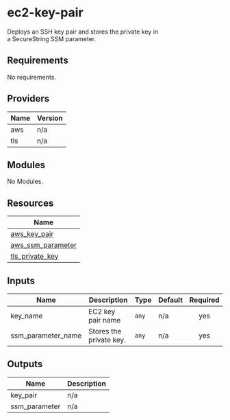# ec2-key-pair

Deploys an SSH key pair and stores the private key in  
a SecureString SSM parameter.

## Requirements

No requirements.

## Providers

| Name | Version |
|------|---------|
| aws | n/a |
| tls | n/a |

## Modules

No Modules.

## Resources

| Name |
|------|
| [aws_key_pair](https://registry.terraform.io/providers/hashicorp/aws/latest/docs/resources/key_pair) |
| [aws_ssm_parameter](https://registry.terraform.io/providers/hashicorp/aws/latest/docs/resources/ssm_parameter) |
| [tls_private_key](https://registry.terraform.io/providers/hashicorp/tls/latest/docs/resources/private_key) |

## Inputs

| Name | Description | Type | Default | Required |
|------|-------------|------|---------|:--------:|
| key\_name | EC2 key pair name | `any` | n/a | yes |
| ssm\_parameter\_name | Stores the private key. | `any` | n/a | yes |

## Outputs

| Name | Description |
|------|-------------|
| key\_pair | n/a |
| ssm\_parameter | n/a |
